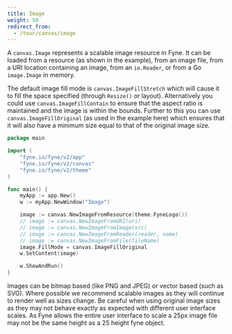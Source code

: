 ```yaml
---
title: Image
weight: 50
redirect_from:
  - /tour/canvas/image
---
```


A `canvas.Image` represents a scalable image resource in Fyne.
It can be loaded from a resource (as shown in the example), from an
image file, from a URI location containing an image, from an `io.Reader`, or from a Go `image.Image` in memory.

The default image fill mode is `canvas.ImageFillStretch` which will
cause it to fill the space specified (through `Resize()` or layout).
Alternatively you could use `canvas.ImageFillContain` to ensure that
the aspect ratio is maintained and the image is within the bounds.
Further to this you can use `canvas.ImageFillOriginal` (as used
in the example here) which ensures that it will also have a minimum size
equal to that of the original image size.

```go
package main

import (
	"fyne.io/fyne/v2/app"
	"fyne.io/fyne/v2/canvas"
	"fyne.io/fyne/v2/theme"
)

func main() {
	myApp := app.New()
	w := myApp.NewWindow("Image")

	image := canvas.NewImageFromResource(theme.FyneLogo())
	// image := canvas.NewImageFromURI(uri)
	// image := canvas.NewImageFromImage(src)
	// image := canvas.NewImageFromReader(reader, name)
	// image := canvas.NewImageFromFile(fileName)
	image.FillMode = canvas.ImageFillOriginal
	w.SetContent(image)

	w.ShowAndRun()
}
```

Images can be bitmap based (like PNG and JPEG) or vector based
(such as SVG). Where possible we recommend scalable images as they will
continue to render well as sizes change.
Be careful when using original image sizes as they may not
behave exactly as expected with different user interface scales.
As Fyne allows the entire user interface to scale a 25px image file
may not be the same height as a 25 height fyne object.
